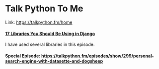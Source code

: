 # Talk Python To Me

Link: https://talkpython.fm/home

#### [17 Libraries You Should Be Using in Django](https://talkpython.fm/episodes/show/379/17-libraries-you-should-be-using-in-django)

I have used several libraries in this episode.

#### Special Episode: https://talkpython.fm/episodes/show/299/personal-search-engine-with-datasette-and-dogsheep
